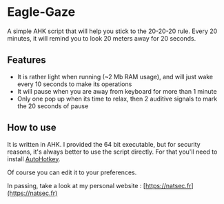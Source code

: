 # Eagle-Gaze
A simple AHK script that will help you stick to the 20-20-20 rule.
Every 20 minutes, it will remind you to look 20 meters away for 20 seconds.

## Features
- It is rather light when running (~2 Mb RAM usage), and will just wake every 10 seconds to make its operations
- It will pause when you are away from keyboard for more than 1 minute
- Only one pop up when its time to relax, then 2 auditive signals to mark the 20 seconds of pause

## How to use
It is written in AHK. I provided the 64 bit executable, but for security reasons, it's always better to use the script directly.
For that you'll need to install [AutoHotkey](https://autohotkey.com).

Of course you can edit it to your preferences.


In passing, take a look at my personal website : [https://natsec.fr](https://natsec.fr)
